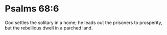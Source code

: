 # Psalms 68:6

God settles the solitary in a home; he leads out the prisoners to prosperity, but the rebellious dwell in a parched land.
